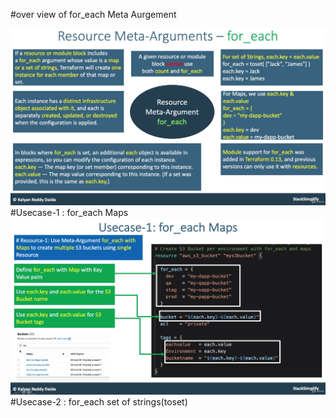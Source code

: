 #over view of for_each Meta Aurgement

![img.png](img.png)
#Usecase-1 : for_each Maps
![img_1.png](img_1.png)
#Usecase-2 : for_each set of strings(toset)